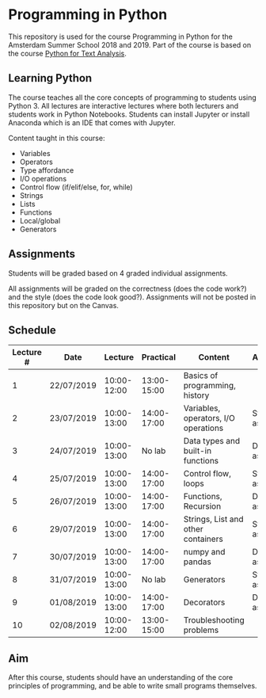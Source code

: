 Programming in Python
=====================

This repository is used for the course Programming in Python for the Amsterdam Summer School 2018 and 2019.
Part of the course is
based on the course [Python for Text Analysis](https://github.com/cltl/python-for-text-analysis).

Learning Python
---------------

The course teaches all the core concepts of programming to students using Python 3.
All lectures are interactive lectures where both lecturers and students work
in Python Notebooks.
Students can install Jupyter or install Anaconda which is an IDE that comes with Jupyter.

Content taught in this course:

* Variables
* Operators
* Type affordance
* I/O operations
* Control flow (if/elif/else, for, while)
* Strings
* Lists
* Functions
* Local/global
* Generators

Assignments
-----------

Students will be graded based on 4 graded individual assignments.

All assignments will be graded on the correctness (does the code work?) and the style (does the code look good?).
Assignments will not be posted in this repository but on the Canvas.

Schedule
--------

| Lecture # | Date       | Lecture     | Practical   | Content                              | Assignments                   |
|-----------|------------|-------------|-------------|--------------------------------------|-------------------------------|
| 1         | 22/07/2019 | 10:00-12:00 | 13:00-15:00 | Basics of programming, history       |                               |
| 2         | 23/07/2019 | 10:00-13:00 | 14:00-17:00 | Variables, operators, I/O operations | Start assignment 1            |
| 3         | 24/07/2019 | 10:00-13:00 | No lab      | Data types and built-in functions    | Deadline assignment 1         |
| 4         | 25/07/2019 | 10:00-13:00 | 14:00-17:00 | Control flow, loops                  | Start assignment 2            |
| 5         | 26/07/2019 | 10:00-13:00 | 14:00-17:00 | Functions, Recursion                 | Deadline assignment 2         |
| 6         | 29/07/2019 | 10:00-13:00 | 14:00-17:00 | Strings, List and other containers   | Start assignment 3            |
| 7         | 30/07/2019 | 10:00-13:00 | 14:00-17:00 | numpy and pandas                     | Deadline assignment 3         |
| 8         | 31/07/2019 | 10:00-13:00 | No lab      | Generators                           | Start assignment 4            |
| 9         | 01/08/2019 | 10:00-13:00 | 14:00-17:00 | Decorators                           | Deadline assignment 4         |
| 10        | 02/08/2019 | 10:00-12:00 | 13:00-15:00 | Troubleshooting problems             |                               |

Aim
---

After this course, students should have an understanding of the core principles of programming, and be able to write
small programs themselves.
